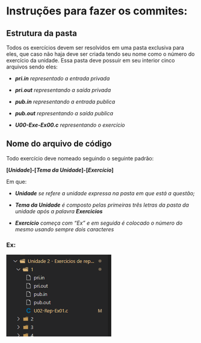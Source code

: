 # Instruções para fazer os commites:



## Estrutura da pasta
Todos os exercícios devem ser resolvidos em uma pasta exclusiva para eles, que caso não haja deve ser criada tendo seu nome como o número do exercício da unidade. Essa pasta deve possuir em seu interior cinco arquivos sendo eles: 

- ***pri.in** representado a entrada privada*

- ***pri.out** representando a saída privada*

- ***pub.in** representando a entrada publica*

- ***pub.out** representando a saída publica*

- ***U00-Exe-Ex00.c** representando o exercício*

 

## Nome do arquivo de código
Todo exercício deve nomeado seguindo o seguinte padrão: 

**[*Unidade*]-[*Tema da Unidade*]-[*Exercício*]**

Em que: 

- ***Unidade** se refere a unidade expressa na pasta em que está a questão;*

- ***Tema da Unidade** é composto pelas primeiras três letras da pasta da unidade após a palavra **Exercicios***

- ***Exercício** começa com “Ex” e em seguida é colocado o número do mesmo usando sempre dois caracteres*

### Ex: 
![Alt text](<Material Auxiliar/Images/image.png>)
 

 